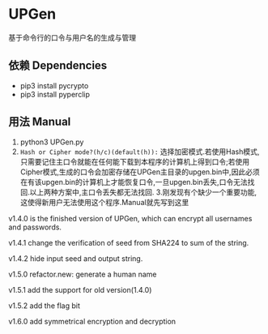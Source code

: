 # UPGen
基于命令行的口令与用户名的生成与管理
## 依赖 Dependencies
- pip3 install pycrypto
- pip3 install pyperclip
## 用法 Manual
1. python3 UPGen.py
2. `Hash or Cipher mode?(h/c)(default(h)):` 选择加密模式.若使用Hash模式,只需要记住主口令就能在任何能下载到本程序的计算机上得到口令;若使用Cipher模式,生成的口令会加密存储在UPGen主目录的upgen.bin中,因此必须在有该upgen.bin的计算机上才能恢复口令,一旦upgen.bin丢失,口令无法找回.以上两种方案中,主口令丢失都无法找回.
3.刚发现有个缺少一个重要功能,这使得新用户无法使用这个程序.Manual就先写到这里

v1.4.0 is the finished version of UPGen, which can encrypt all usernames and passwords.

v1.4.1 change the verification of seed from SHA224 to sum of the string.

v1.4.2 hide input seed and output string.

v1.5.0 refactor.new: generate a human name

v1.5.1 add the support for old version(1.4.0)

v1.5.2 add the flag bit

v1.6.0 add symmetrical encryption and decryption

